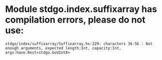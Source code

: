 # Module stdgo.index.suffixarray has compilation errors, please do not use:
```
stdgo/index/suffixarray/Suffixarray.hx:229: characters 36-56 : Not enough arguments, expected length:Int, capacity:Int, args:haxe.Rest<stdgo.GoUInt8>

```

